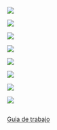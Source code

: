 ![](/home/kill/Downloads/IMG_20240212_071350.jpg)

![](/home/kill/Downloads/IMG_20240212_071440.jpg)

![](/home/kill/Downloads/IMG_20240212_071514.jpg)

![](/home/kill/Downloads/IMG_20240212_071610.jpg)

![](/home/kill/Downloads/IMG_20240212_071638.jpg)

![](/home/kill/Downloads/IMG_20240212_071812.jpg)

![](/home/kill/Downloads/IMG_20240212_072755.jpg)

![](Guia)

![]()



[Guia de trabajo](https://mail.google.com/mail/u/0/#sent/KtbxLthhrmxPDlXTXVFtMLSlHPQztwDTMg?projector=1)


